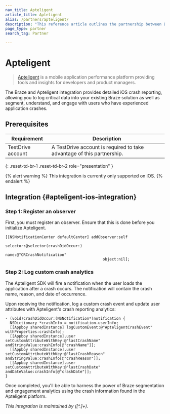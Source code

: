 ```yaml
---
nav_title: Apteligent
article_title: Apteligent
alias: /partners/apteligent/
description: "This reference article outlines the partnership between Braze and Apteligent, a mobile application that details crash reporting, allowing you to log critical data into your existing Braze solution."
page_type: partner
search_tag: Partner

---
```


# Apteligent

> [Apteligent](https://www.vmware.com/products/workspace-one/intelligence-consumer-apps.html) is a mobile application performance platform providing tools and insights for developers and product managers. 

The Braze and Apteligent integration provides detailed iOS crash reporting, allowing you to log critical data into your existing Braze solution as well as  segment, understand, and engage with users who have experienced application crashes.

## Prerequisites 

| Requirement | Description |
|---|---|
| TestDrive account | A TestDrive account is required to take advantage of this partnership. |
{: .reset-td-br-1 .reset-td-br-2 role="presentation" }

{% alert warning %}
This integration is currently only supported on iOS.
{% endalert %}

## Integration {#apteligent-ios-integration}

### Step 1: Register an observer

First, you must register an observer. Ensure that this is done before you initialize Apteligent.

```objc
[[NSNotificationCenter defaultCenter] addObserver:self
                                         selector:@selector(crashDidOccur:)
                                             name:@"CRCrashNotification"
                                           object:nil];
```

### Step 2: Log custom crash analytics

The Apteligent SDK will fire a notification when the user loads the application after a crash occurs. The notification will contain the crash name, reason, and date of occurrence.

Upon receiving the notification, log a custom crash event and update user attributes with Apteligent's crash reporting analytics:

```objc
- (void)crashDidOccur:(NSNotification*)notification {
  NSDictionary *crashInfo = notification.userInfo;
  [[Appboy sharedInstance] logCustomEvent:@"ApteligentCrashEvent" withProperties:crashInfo];
  [[Appboy sharedInstance].user setCustomAttributeWithKey:@"lastCrashName" andStringValue:crashInfo[@"crashName"]];
  [[Appboy sharedInstance].user setCustomAttributeWithKey:@"lastCrashReason" andStringValue:crashInfo[@"crashReason"]];
  [[Appboy sharedInstance].user setCustomAttributeWithKey:@"lastCrashDate" andDateValue:crashInfo[@"crashDate"]];
}
```

Once completed, you'll be able to harness the power of Braze segmentation and engagement analytics using the crash information found in the Apteligent platform.

_This integration is maintained by ([^\.]+)\._
